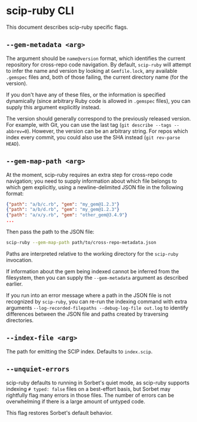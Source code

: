 # scip-ruby CLI

This document describes scip-ruby specific flags.

## `--gem-metadata <arg>`

The argument should be `name@version` format, which identifies the current
repository for cross-repo code navigation. By default, `scip-ruby` will
attempt to infer the name and version by looking at `Gemfile.lock`,
any available `.gemspec` files and, both of those failing, the current directory
name (for the version).

If you don't have any of these files, or the information is specified
dynamically (since arbitrary Ruby code is allowed in `.gemspec` files),
you can supply this argument explicitly instead.

The version should generally correspond to the previously released version.
For example, with Git, you can use the last tag
(`git describe --tags --abbrev=0`). However, the version can be an arbitrary
string. For repos which index every commit, you could also use the SHA
instead (`git rev-parse HEAD`).

## `--gem-map-path <arg>`

At the moment, scip-ruby requires an extra step for cross-repo
code navigation; you need to supply information about which
file belongs to which gem explicitly, using a newline-delimited
JSON file in the following format:

<!-- 
TODO: Uncomment this
By default, `scip-ruby` will attempt to identify which gems the
ingested files belong to based on the standard layout of paths
as used by Bundler. If it can't identify the gems for certain files,
it will print a warning. This may happen if you're using a custom
build system or different filesystem layout.

To get correct cross-repo code navigation, you can explicitly
supply information about files and gems using a supplementary
newline-delimited JSON file in the following format:
-->
```json
{"path": "a/b/c.rb", "gem": "my_gem@1.2.3"}
{"path": "a/b/d.rb", "gem": "my_gem@1.2.3"}
{"path": "a/x/y.rb", "gem": "other_gem@3.4.9"}
...
```

Then pass the path to the JSON file:

```bash
scip-ruby --gem-map-path path/to/cross-repo-metadata.json
```

Paths are interpreted relative to the working directory
for the `scip-ruby` invocation.

If information about the gem being indexed
cannot be inferred from the filesystem, then you can supply
the `--gem-metadata` argument as described earlier.

If you run into an error message where a path in the JSON file
is not recognized by `scip-ruby`, you can re-run the indexing command
with extra arguments `--log-recorded-filepaths --debug-log-file out.log`
to identify differences between the JSON file
and paths created by traversing directories.

## `--index-file <arg>`

The path for emitting the SCIP index. Defaults to `index.scip`.

## `--unquiet-errors`

scip-ruby defaults to running in Sorbet's quiet mode, as scip-ruby supports
indexing `# typed: false` files on a best-effort basis, but Sorbet may
rightfully flag many errors in those files. The number of errors can be
overwhelming if there is a large amount of untyped code.

This flag restores Sorbet's default behavior.